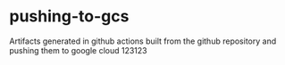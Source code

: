 # pushing-to-gcs
Artifacts generated in github actions built from the github repository and pushing them to google cloud
123123
